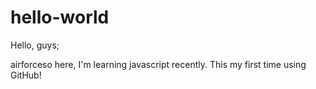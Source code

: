 # hello-world

Hello, guys;

airforceso here, I'm learning javascript recently.
This my first time using GitHub!
